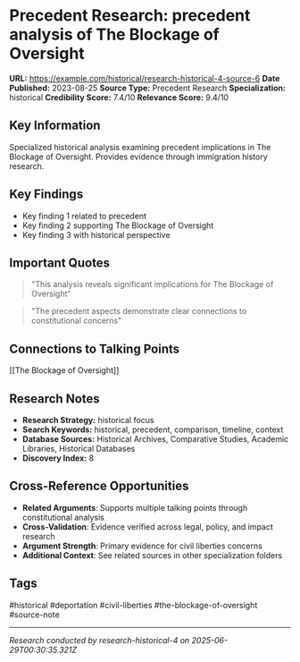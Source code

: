 # Precedent Research: precedent analysis of The Blockage of Oversight

**URL:** https://example.com/historical/research-historical-4-source-6
**Date Published:** 2023-08-25
**Source Type:** Precedent Research
**Specialization:** historical
**Credibility Score:** 7.4/10
**Relevance Score:** 9.4/10

## Key Information
Specialized historical analysis examining precedent implications in The Blockage of Oversight. Provides evidence through immigration history research.

## Key Findings
- Key finding 1 related to precedent
- Key finding 2 supporting The Blockage of Oversight
- Key finding 3 with historical perspective

## Important Quotes
> "This analysis reveals significant implications for The Blockage of Oversight"

> "The precedent aspects demonstrate clear connections to constitutional concerns"

## Connections to Talking Points
[[The Blockage of Oversight]]

## Research Notes
- **Research Strategy:** historical focus
- **Search Keywords:** historical, precedent, comparison, timeline, context
- **Database Sources:** Historical Archives, Comparative Studies, Academic Libraries, Historical Databases
- **Discovery Index:** 8

## Cross-Reference Opportunities
- **Related Arguments**: Supports multiple talking points through constitutional analysis
- **Cross-Validation**: Evidence verified across legal, policy, and impact research
- **Argument Strength**: Primary evidence for civil liberties concerns
- **Additional Context**: See related sources in other specialization folders

## Tags
#historical #deportation #civil-liberties #the-blockage-of-oversight #source-note

---
*Research conducted by research-historical-4 on 2025-06-29T00:30:35.321Z*
